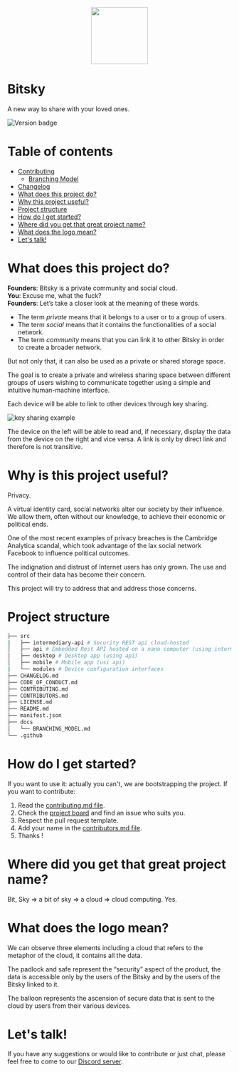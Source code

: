 <p align='center'>
  <img src="https://i.imgur.com/KnR7BQm.png" width="128">
</p>

# Bitsky
A new way to share with your loved ones.

![Version badge](https://img.shields.io/github/manifest-json/v/bitsky-team/bitsky/develop.svg?label=version)

Table of contents
=================
* [Contributing](CONTRIBUTING.md)
  * [Branching Model](docs/BRANCHING_MODEL.md)
* [Changelog](CHANGELOG.md)
* [What does this project do?](#what-does-this-project-do)
* [Why this project useful?](#why-is-this-project-useful)
* [Project structure](#project-structure)
* [How do I get started?](#how-do-i-get-started)
* [Where did you get that great project name?](#where-did-you-get-that-great-project-name)
* [What does the logo mean?](#what-does-the-logo-mean)
* [Let's talk!](#lets-talk)

What does this project do?
==========================
**Founders**: Bitsky is a private community and social cloud.  
**You**: Excuse me, what the fuck?  
**Founders**: Let’s take a closer look at the meaning of these words.
 - The term *private* means that it belongs to a user or to a group of users.
 - The term *social* means that it contains the functionalities of a social network.
 - The term *community* means that you can link it to other Bitsky in order to create a broader network.

But not only that, it can also be used as a private or shared storage space.

The goal is to create a private and wireless sharing space between different groups of users wishing to communicate together using a simple and intuitive human-machine interface.

Each device will be able to link to other devices through key sharing.

![key sharing example](https://i.imgur.com/cJdEtb7.png)

The device on the left will be able to read and, if necessary, display the data from the device on the right and vice versa. A link is only by direct link and therefore is not transitive.

Why is this project useful?
===========================
Privacy.

A virtual identity card, social networks alter our society by their influence. We allow them, often without our knowledge, to achieve their economic or political ends.

One of the most recent examples of privacy breaches is the Cambridge Analytica scandal, which took advantage of the lax social network Facebook to influence political outcomes.

The indignation and distrust of Internet users has only grown. The use and control of their data has become their concern.

This project will try to address that and address those concerns.

Project structure
=================

```bash
├── src
|   ├── intermediary-api # Security REST api cloud-hosted
│   ├── api # Embedded Rest API hosted on a nano computer (using intermediary-api for links)
│   ├── desktop # Desktop app (using api)
│   ├── mobile # Mobile app (usi api)
|   └── modules # Device configuration interfaces
├── CHANGELOG.md
├── CODE_OF_CONDUCT.md
├── CONTRIBUTING.md
├── CONTRIBUTORS.md
├── LICENSE.md
├── README.md
├── manifest.json
├── docs
│   └── BRANCHING_MODEL.md
└── .github
```


How do I get started?
=====================
If you want to use it: actually you can't, we are bootstrapping the project.
If you want to contribute:
 1. Read the [contributing.md file](CONTRIBUTING.md).
 2. Check the [project board](https://github.com/bitsky-team/bitsky/projects/2) and find an issue who suits you.
 3. Respect the pull request template.
 4. Add your name in the [contributors.md file](CONTRIBUTORS.md).
 5. Thanks !
 
Where did you get that great project name?
==========================================
Bit, Sky => a bit of sky => a cloud => cloud computing. Yes.

What does the logo mean?
========================
We can observe three elements including a cloud that refers to the metaphor of the cloud, it contains all the data.

The padlock and safe represent the “security” aspect of the product, the data is accessible only by the users of the Bitsky and by the users of the Bitsky linked to it.

The balloon represents the ascension of secure data that is sent to the cloud by users from their various devices.

Let's talk!
===========
If you have any suggestions or would like to contribute or just chat, please feel free to come to our [Discord server](https://discord.gg/nNmB7Sz).
